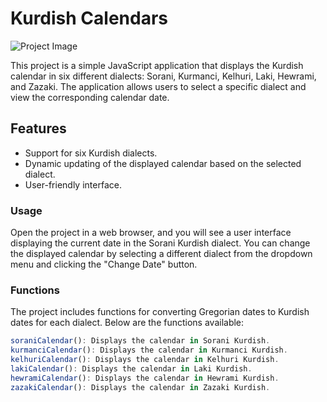 # Kurdish Calendars 

![Project Image](https://s6.uupload.ir/files/screen_shot_1402-11-02_at_00.52.53_xkwo.png)

This project is a simple JavaScript application that displays the Kurdish calendar in six different dialects: Sorani, Kurmanci, Kelhuri, Laki, Hewrami, and Zazaki. The application allows users to select a specific dialect and view the corresponding calendar date.

## Features

- Support for six Kurdish dialects.
- Dynamic updating of the displayed calendar based on the selected dialect.
- User-friendly interface.

### Usage

Open the project in a web browser, and you will see a user interface displaying the current date in the Sorani Kurdish dialect. You can change the displayed calendar by selecting a different dialect from the dropdown menu and clicking the "Change Date" button.

### Functions

The project includes functions for converting Gregorian dates to Kurdish dates for each dialect. Below are the functions available:

```javascript
soraniCalendar(): Displays the calendar in Sorani Kurdish.
kurmanciCalendar(): Displays the calendar in Kurmanci Kurdish.
kelhuriCalendar(): Displays the calendar in Kelhuri Kurdish.
lakiCalendar(): Displays the calendar in Laki Kurdish.
hewramiCalendar(): Displays the calendar in Hewrami Kurdish.
zazakiCalendar(): Displays the calendar in Zazaki Kurdish.


